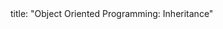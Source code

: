 <frontmatter>
title: "Object Oriented Programming: Inheritance"
</frontmatter>

<include src="unit-inPage-asFlat.md" boilerplate />